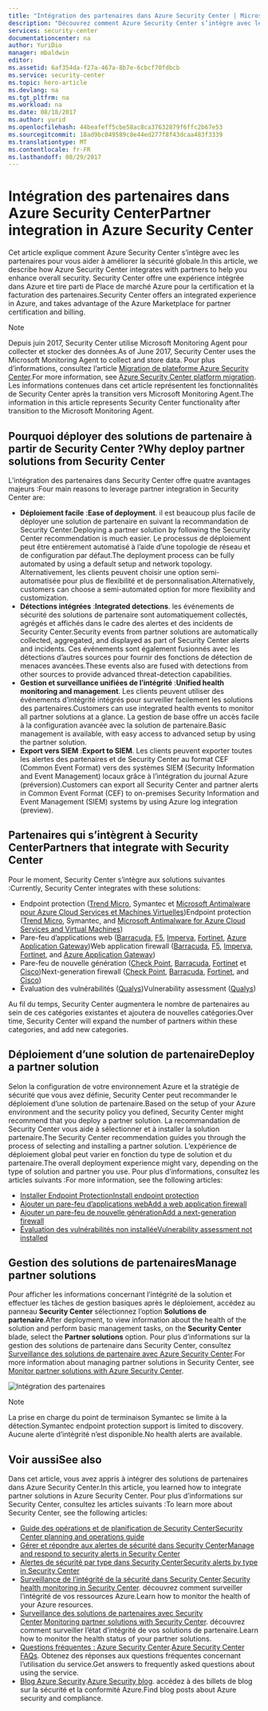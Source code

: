 ```yaml
---
title: "Intégration des partenaires dans Azure Security Center | Microsoft Docs"
description: "Découvrez comment Azure Security Center s’intègre avec les partenaires pour améliorer la sécurité globale de vos ressources Azure."
services: security-center
documentationcenter: na
author: YuriDio
manager: mbaldwin
editor: 
ms.assetid: 6af354da-f27a-467a-8b7e-6cbcf70fdbcb
ms.service: security-center
ms.topic: hero-article
ms.devlang: na
ms.tgt_pltfrm: na
ms.workload: na
ms.date: 08/18/2017
ms.author: yurid
ms.openlocfilehash: 44beafeff5cbe58ac8ca37632879f6ffc2b67e53
ms.sourcegitcommit: 18ad9bc049589c8e44ed277f8f43dcaa483f3339
ms.translationtype: MT
ms.contentlocale: fr-FR
ms.lasthandoff: 08/29/2017
---
```

# <a name="partner-integration-in-azure-security-center"></a><span data-ttu-id="9c0a7-103">Intégration des partenaires dans Azure Security Center</span><span class="sxs-lookup"><span data-stu-id="9c0a7-103">Partner integration in Azure Security Center</span></span>

<span data-ttu-id="9c0a7-104">Cet article explique comment Azure Security Center s’intègre avec les partenaires pour vous aider à améliorer la sécurité globale.</span><span class="sxs-lookup"><span data-stu-id="9c0a7-104">In this article, we describe how Azure Security Center integrates with partners to help you enhance overall security.</span></span> <span data-ttu-id="9c0a7-105">Security Center offre une expérience intégrée dans Azure et tire parti de Place de marché Azure pour la certification et la facturation des partenaires.</span><span class="sxs-lookup"><span data-stu-id="9c0a7-105">Security Center offers an integrated experience in Azure, and takes advantage of the Azure Marketplace for partner certification and billing.</span></span>

> [!NOTE] 
> <span data-ttu-id="9c0a7-106">Depuis juin 2017, Security Center utilise Microsoft Monitoring Agent pour collecter et stocker des données.</span><span class="sxs-lookup"><span data-stu-id="9c0a7-106">As of June 2017, Security Center uses the Microsoft Monitoring Agent to collect and store data.</span></span> <span data-ttu-id="9c0a7-107">Pour plus d’informations, consultez l’article [Migration de plateforme Azure Security Center](security-center-platform-migration.md).</span><span class="sxs-lookup"><span data-stu-id="9c0a7-107">For more information, see [Azure Security Center platform migration](security-center-platform-migration.md).</span></span> <span data-ttu-id="9c0a7-108">Les informations contenues dans cet article représentent les fonctionnalités de Security Center après la transition vers Microsoft Monitoring Agent.</span><span class="sxs-lookup"><span data-stu-id="9c0a7-108">The information in this article represents Security Center functionality after transition to the Microsoft Monitoring Agent.</span></span>
>

## <a name="why-deploy-partner-solutions-from-security-center"></a><span data-ttu-id="9c0a7-109">Pourquoi déployer des solutions de partenaire à partir de Security Center ?</span><span class="sxs-lookup"><span data-stu-id="9c0a7-109">Why deploy partner solutions from Security Center</span></span>

<span data-ttu-id="9c0a7-110">L’intégration des partenaires dans Security Center offre quatre avantages majeurs :</span><span class="sxs-lookup"><span data-stu-id="9c0a7-110">Four main reasons to leverage partner integration in Security Center are:</span></span>

- <span data-ttu-id="9c0a7-111">**Déploiement facile** :</span><span class="sxs-lookup"><span data-stu-id="9c0a7-111">**Ease of deployment**.</span></span> <span data-ttu-id="9c0a7-112">il est beaucoup plus facile de déployer une solution de partenaire en suivant la recommandation de Security Center.</span><span class="sxs-lookup"><span data-stu-id="9c0a7-112">Deploying a partner solution by following the Security Center recommendation is much easier.</span></span> <span data-ttu-id="9c0a7-113">Le processus de déploiement peut être entièrement automatisé à l’aide d’une topologie de réseau et de configuration par défaut.</span><span class="sxs-lookup"><span data-stu-id="9c0a7-113">The deployment process can be fully automated by using a default setup and network topology.</span></span> <span data-ttu-id="9c0a7-114">Alternativement, les clients peuvent choisir une option semi-automatisée pour plus de flexibilité et de personnalisation.</span><span class="sxs-lookup"><span data-stu-id="9c0a7-114">Alternatively, customers can choose a semi-automated option for more flexibility and customization.</span></span>
- <span data-ttu-id="9c0a7-115">**Détections intégrées** :</span><span class="sxs-lookup"><span data-stu-id="9c0a7-115">**Integrated detections**.</span></span> <span data-ttu-id="9c0a7-116">les événements de sécurité des solutions de partenaire sont automatiquement collectés, agrégés et affichés dans le cadre des alertes et des incidents de Security Center.</span><span class="sxs-lookup"><span data-stu-id="9c0a7-116">Security events from partner solutions are automatically collected, aggregated, and displayed as part of Security Center alerts and incidents.</span></span> <span data-ttu-id="9c0a7-117">Ces événements sont également fusionnés avec les détections d’autres sources pour fournir des fonctions de détection de menaces avancées.</span><span class="sxs-lookup"><span data-stu-id="9c0a7-117">These events also are fused with detections from other sources to provide advanced threat-detection capabilities.</span></span>
- <span data-ttu-id="9c0a7-118">**Gestion et surveillance unifiées de l’intégrité** :</span><span class="sxs-lookup"><span data-stu-id="9c0a7-118">**Unified health monitoring and management**.</span></span> <span data-ttu-id="9c0a7-119">Les clients peuvent utiliser des événements d’intégrité intégrés pour surveiller facilement les solutions des partenaires.</span><span class="sxs-lookup"><span data-stu-id="9c0a7-119">Customers can use integrated health events to monitor all partner solutions at a glance.</span></span> <span data-ttu-id="9c0a7-120">La gestion de base offre un accès facile à la configuration avancée avec la solution de partenaire.</span><span class="sxs-lookup"><span data-stu-id="9c0a7-120">Basic management is available, with easy access to advanced setup by using the partner solution.</span></span>
- <span data-ttu-id="9c0a7-121">**Export vers SIEM** :</span><span class="sxs-lookup"><span data-stu-id="9c0a7-121">**Export to SIEM**.</span></span> <span data-ttu-id="9c0a7-122">Les clients peuvent exporter toutes les alertes des partenaires et de Security Center au format CEF (Common Event Format) vers des systèmes SIEM (Security Information and Event Management) locaux grâce à l’intégration du journal Azure (préversion).</span><span class="sxs-lookup"><span data-stu-id="9c0a7-122">Customers can export all Security Center and partner alerts in Common Event Format (CEF) to on-premises Security Information and Event Management (SIEM) systems by using Azure log integration (preview).</span></span>


## <a name="partners-that-integrate-with-security-center"></a><span data-ttu-id="9c0a7-123">Partenaires qui s’intègrent à Security Center</span><span class="sxs-lookup"><span data-stu-id="9c0a7-123">Partners that integrate with Security Center</span></span>

<span data-ttu-id="9c0a7-124">Pour le moment, Security Center s’intègre aux solutions suivantes :</span><span class="sxs-lookup"><span data-stu-id="9c0a7-124">Currently, Security Center integrates with these solutions:</span></span>

- <span data-ttu-id="9c0a7-125">Endpoint protection ([Trend Micro](https://help.deepsecurity.trendmicro.com/azure-marketplace-getting-started-with-deep-security.html), Symantec et [Microsoft Antimalware pour Azure Cloud Services et Machines Virtuelles](https://docs.microsoft.com/azure/security/azure-security-antimalware))</span><span class="sxs-lookup"><span data-stu-id="9c0a7-125">Endpoint protection ([Trend Micro](https://help.deepsecurity.trendmicro.com/azure-marketplace-getting-started-with-deep-security.html), Symantec, and [Microsoft Antimalware for Azure Cloud Services and Virtual Machines](https://docs.microsoft.com/azure/security/azure-security-antimalware))</span></span> 
- <span data-ttu-id="9c0a7-126">Pare-feu d’applications web ([Barracuda](https://www.barracuda.com/products/webapplicationfirewall), [F5](https://support.f5.com/kb/en-us/products/big-ip_asm/manuals/product/bigip-ve-web-application-firewall-microsoft-azure-12-0-0.html), [Imperva](https://www.imperva.com/Products/WebApplicationFirewall-WAF), [Fortinet](https://www.fortinet.com/resources.html?limit=10&search=&document-type=data-sheets), [Azure Application Gateway](https://azure.microsoft.com/blog/azure-web-application-firewall-waf-generally-available/))</span><span class="sxs-lookup"><span data-stu-id="9c0a7-126">Web application firewall ([Barracuda](https://www.barracuda.com/products/webapplicationfirewall), [F5](https://support.f5.com/kb/en-us/products/big-ip_asm/manuals/product/bigip-ve-web-application-firewall-microsoft-azure-12-0-0.html), [Imperva](https://www.imperva.com/Products/WebApplicationFirewall-WAF), [Fortinet](https://www.fortinet.com/resources.html?limit=10&search=&document-type=data-sheets), and [Azure Application Gateway](https://azure.microsoft.com/blog/azure-web-application-firewall-waf-generally-available/))</span></span> 
- <span data-ttu-id="9c0a7-127">Pare-feu de nouvelle génération ([Check Point](https://www.checkpoint.com/products/vsec-microsoft-azure/), [Barracuda](https://campus.barracuda.com/product/nextgenfirewallf/article/NGF/AzureDeployment/), [Fortinet](http://docs.fortinet.com/d/fortigate-fortios-handbook-the-complete-guide-to-fortios-5.2) et [Cisco](http://www.cisco.com/c/en/us/td/docs/security/firepower/quick_start/azure/ftdv-azure-qsg.html))</span><span class="sxs-lookup"><span data-stu-id="9c0a7-127">Next-generation firewall ([Check Point](https://www.checkpoint.com/products/vsec-microsoft-azure/), [Barracuda](https://campus.barracuda.com/product/nextgenfirewallf/article/NGF/AzureDeployment/), [Fortinet](http://docs.fortinet.com/d/fortigate-fortios-handbook-the-complete-guide-to-fortios-5.2), and [Cisco](http://www.cisco.com/c/en/us/td/docs/security/firepower/quick_start/azure/ftdv-azure-qsg.html))</span></span> 
- <span data-ttu-id="9c0a7-128">Évaluation des vulnérabilités ([Qualys](https://www.qualys.com/public-clouds/microsoft-azure/))</span><span class="sxs-lookup"><span data-stu-id="9c0a7-128">Vulnerability assessment ([Qualys](https://www.qualys.com/public-clouds/microsoft-azure/))</span></span>  

<span data-ttu-id="9c0a7-129">Au fil du temps, Security Center augmentera le nombre de partenaires au sein de ces catégories existantes et ajoutera de nouvelles catégories.</span><span class="sxs-lookup"><span data-stu-id="9c0a7-129">Over time, Security Center will expand the number of partners within these categories, and add new categories.</span></span> 

## <a name="deploy-a-partner-solution"></a><span data-ttu-id="9c0a7-130">Déploiement d’une solution de partenaire</span><span class="sxs-lookup"><span data-stu-id="9c0a7-130">Deploy a partner solution</span></span>

<span data-ttu-id="9c0a7-131">Selon la configuration de votre environnement Azure et la stratégie de sécurité que vous avez définie, Security Center peut recommander le déploiement d’une solution de partenaire.</span><span class="sxs-lookup"><span data-stu-id="9c0a7-131">Based on the setup of your Azure environment and the security policy you defined, Security Center might recommend that you deploy a partner solution.</span></span> <span data-ttu-id="9c0a7-132">La recommandation de Security Center vous aide à sélectionner et à installer la solution partenaire.</span><span class="sxs-lookup"><span data-stu-id="9c0a7-132">The Security Center recommendation guides you through the process of selecting and installing a partner solution.</span></span> <span data-ttu-id="9c0a7-133">L’expérience de déploiement global peut varier en fonction du type de solution et du partenaire.</span><span class="sxs-lookup"><span data-stu-id="9c0a7-133">The overall deployment experience might vary, depending on the type of solution and partner you use.</span></span> <span data-ttu-id="9c0a7-134">Pour plus d’informations, consultez les articles suivants :</span><span class="sxs-lookup"><span data-stu-id="9c0a7-134">For more information, see the following articles:</span></span>

- [<span data-ttu-id="9c0a7-135">Installer Endpoint Protection</span><span class="sxs-lookup"><span data-stu-id="9c0a7-135">Install endpoint protection</span></span>](security-center-install-endpoint-protection.md)
- [<span data-ttu-id="9c0a7-136">Ajouter un pare-feu d’applications web</span><span class="sxs-lookup"><span data-stu-id="9c0a7-136">Add a web application firewall</span></span>](security-center-add-web-application-firewall.md)
- [<span data-ttu-id="9c0a7-137">Ajouter un pare-feu de nouvelle génération</span><span class="sxs-lookup"><span data-stu-id="9c0a7-137">Add a next-generation firewall</span></span>](security-center-add-next-generation-firewall.md)
- [<span data-ttu-id="9c0a7-138">Évaluation des vulnérabilités non installée</span><span class="sxs-lookup"><span data-stu-id="9c0a7-138">Vulnerability assessment not installed</span></span>](security-center-vulnerability-assessment-recommendations.md)

## <a name="manage-partner-solutions"></a><span data-ttu-id="9c0a7-139">Gestion des solutions de partenaires</span><span class="sxs-lookup"><span data-stu-id="9c0a7-139">Manage partner solutions</span></span>

<span data-ttu-id="9c0a7-140">Pour afficher les informations concernant l’intégrité de la solution et effectuer les tâches de gestion basiques après le déploiement, accédez au panneau **Security Center** sélectionnez l’option **Solutions de partenaire**.</span><span class="sxs-lookup"><span data-stu-id="9c0a7-140">After deployment, to view information about the health of the solution and perform basic management tasks, on the **Security Center** blade, select the **Partner solutions** option.</span></span> <span data-ttu-id="9c0a7-141">Pour plus d’informations sur la gestion des solutions de partenaire dans Security Center, consultez [Surveillance des solutions de partenaire avec Azure Security Center](security-center-partner-solutions.md).</span><span class="sxs-lookup"><span data-stu-id="9c0a7-141">For more information about managing partner solutions in Security Center, see [Monitor partner solutions with Azure Security Center](security-center-partner-solutions.md).</span></span>

![Intégration des partenaires](./media/security-center-partner-integration/security-center-partner-integration-fig1-new2.png)

> [!NOTE]
> <span data-ttu-id="9c0a7-143">La prise en charge du point de terminaison Symantec se limite à la détection.</span><span class="sxs-lookup"><span data-stu-id="9c0a7-143">Symantec endpoint protection support is limited to discovery.</span></span> <span data-ttu-id="9c0a7-144">Aucune alerte d’intégrité n’est disponible.</span><span class="sxs-lookup"><span data-stu-id="9c0a7-144">No health alerts are available.</span></span>
>

## <a name="see-also"></a><span data-ttu-id="9c0a7-145">Voir aussi</span><span class="sxs-lookup"><span data-stu-id="9c0a7-145">See also</span></span>

<span data-ttu-id="9c0a7-146">Dans cet article, vous avez appris à intégrer des solutions de partenaires dans Azure Security Center.</span><span class="sxs-lookup"><span data-stu-id="9c0a7-146">In this article, you learned how to integrate partner solutions in Azure Security Center.</span></span> <span data-ttu-id="9c0a7-147">Pour plus d’informations sur Security Center, consultez les articles suivants :</span><span class="sxs-lookup"><span data-stu-id="9c0a7-147">To learn more about Security Center, see the following articles:</span></span>

* [<span data-ttu-id="9c0a7-148">Guide des opérations et de planification de Security Center</span><span class="sxs-lookup"><span data-stu-id="9c0a7-148">Security Center planning and operations guide</span></span>](security-center-planning-and-operations-guide.md)
* [<span data-ttu-id="9c0a7-149">Gérer et répondre aux alertes de sécurité dans Security Center</span><span class="sxs-lookup"><span data-stu-id="9c0a7-149">Manage and respond to security alerts in Security Center</span></span>](security-center-managing-and-responding-alerts.md)
* [<span data-ttu-id="9c0a7-150">Alertes de sécurité par type dans Security Center</span><span class="sxs-lookup"><span data-stu-id="9c0a7-150">Security alerts by type in Security Center</span></span>](security-center-alerts-type.md)
* <span data-ttu-id="9c0a7-151">[Surveillance de l’intégrité de la sécurité dans Security Center](security-center-monitoring.md).</span><span class="sxs-lookup"><span data-stu-id="9c0a7-151">[Security health monitoring in Security Center](security-center-monitoring.md).</span></span> <span data-ttu-id="9c0a7-152">découvrez comment surveiller l’intégrité de vos ressources Azure.</span><span class="sxs-lookup"><span data-stu-id="9c0a7-152">Learn how to monitor the health of your Azure resources.</span></span>
* <span data-ttu-id="9c0a7-153">[Surveillance des solutions de partenaires avec Security Center](security-center-partner-solutions.md).</span><span class="sxs-lookup"><span data-stu-id="9c0a7-153">[Monitoring partner solutions with Security Center](security-center-partner-solutions.md).</span></span> <span data-ttu-id="9c0a7-154">découvrez comment surveiller l’état d’intégrité de vos solutions de partenaire.</span><span class="sxs-lookup"><span data-stu-id="9c0a7-154">Learn how to monitor the health status of your partner solutions.</span></span>
* <span data-ttu-id="9c0a7-155">[Questions fréquentes : Azure Security Center](security-center-faq.md).</span><span class="sxs-lookup"><span data-stu-id="9c0a7-155">[Azure Security Center FAQs](security-center-faq.md).</span></span> <span data-ttu-id="9c0a7-156">Obtenez des réponses aux questions fréquentes concernant l’utilisation du service.</span><span class="sxs-lookup"><span data-stu-id="9c0a7-156">Get answers to frequently asked questions about using the service.</span></span>
* <span data-ttu-id="9c0a7-157">[Blog Azure Security](http://blogs.msdn.com/b/azuresecurity/).</span><span class="sxs-lookup"><span data-stu-id="9c0a7-157">[Azure Security blog](http://blogs.msdn.com/b/azuresecurity/).</span></span> <span data-ttu-id="9c0a7-158">accédez à des billets de blog sur la sécurité et la conformité Azure.</span><span class="sxs-lookup"><span data-stu-id="9c0a7-158">Find blog posts about Azure security and compliance.</span></span>
